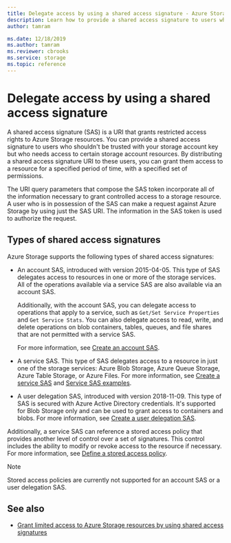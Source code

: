 ```yaml
---
title: Delegate access by using a shared access signature - Azure Storage
description: Learn how to provide a shared access signature to users who shouldn't be trusted with your storage account key when you want to delegate access to certain storage account resources.
author: tamram

ms.date: 12/18/2019
ms.author: tamram
ms.reviewer: cbrooks
ms.service: storage
ms.topic: reference
---
```


# Delegate access by using a shared access signature

A shared access signature (SAS) is a URI that grants restricted access rights to Azure Storage resources. You can provide a shared access signature to users who shouldn't be trusted with your storage account key but who needs access to certain storage account resources. By distributing a shared access signature URI to these users, you can grant them access to a resource for a specified period of time, with a specified set of permissions.  

The URI query parameters that compose the SAS token incorporate all of the information necessary to grant controlled access to a storage resource. A user who is in possession of the SAS can make a request against Azure Storage by using just the SAS URI. The information in the SAS token is used to authorize the request.  

## Types of shared access signatures
  
Azure Storage supports the following types of shared access signatures:  
  
- An account SAS, introduced with version 2015-04-05. This type of SAS delegates access to resources in one or more of the storage services. All of the operations available via a service SAS are also available via an account SAS. 

  Additionally, with the account SAS, you can delegate access to operations that apply to a service, such as `Get/Set Service Properties` and `Get Service Stats`. You can also delegate access to read, write, and delete operations on blob containers, tables, queues, and file shares that are not permitted with a service SAS. 
  
  For more information, see [Create an account SAS](create-account-sas.md).  
  
- A service SAS. This type of SAS delegates access to a resource in just one of the storage services: Azure Blob Storage, Azure Queue Storage, Azure Table Storage, or Azure Files. For more information, see [Create a service SAS](create-service-sas.md) and [Service SAS examples](Service-SAS-Examples.md).  

- A user delegation SAS, introduced with version 2018-11-09. This type of SAS is secured with Azure Active Directory credentials. It's supported for Blob Storage only and can be used to grant access to containers and blobs. For more information, see [Create a user delegation SAS](create-user-delegation-sas.md).

Additionally, a service SAS can reference a stored access policy that provides another level of control over a set of signatures. This control includes the ability to modify or revoke access to the resource if necessary. For more information, see [Define a stored access policy](define-stored-access-policy.md).  

> [!NOTE]
> Stored access policies are currently not supported for an account SAS or a user delegation SAS.

## See also

- [Grant limited access to Azure Storage resources by using shared access signatures](/azure/storage/common/storage-sas-overview)
